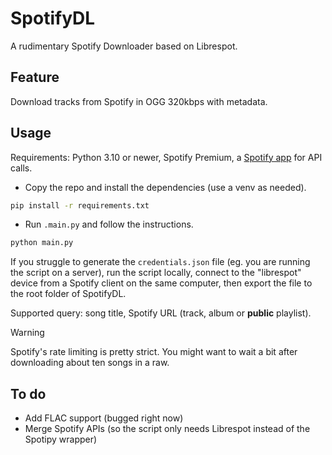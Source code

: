 # SpotifyDL

A rudimentary Spotify Downloader based on Librespot.

## Feature
Download tracks from Spotify in OGG 320kbps with metadata.

## Usage
Requirements: Python 3.10 or newer, Spotify Premium, a [Spotify app](https://developer.spotify.com/dashboard) for API calls.
- Copy the repo and install the dependencies (use a venv as needed). 
```bash
pip install -r requirements.txt
```
- Run `.main.py` and follow the instructions.
```bash
python main.py
```
If you struggle to generate the `credentials.json` file (eg. you are running the script on a server), run the script locally, connect to the "librespot" device from a Spotify client on the same computer, then export the file to the root folder of SpotifyDL.  

Supported query: song title, Spotify URL (track, album or **public** playlist).

> [!WARNING]  
> Spotify's rate limiting is pretty strict. You might want to wait a bit after downloading about ten songs in a raw.


## To do
- Add FLAC support (bugged right now)
- Merge Spotify APIs (so the script only needs Librespot instead of the Spotipy wrapper)